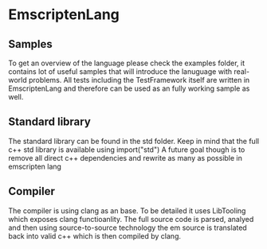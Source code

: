 # EmscriptenLang

## Samples
To get an overview of the language please check the examples folder, it contains lot of useful samples that will introduce the lanuguage with real-world problems.
All tests including the TestFramework itself are written in EmscriptenLang and therefore can be used as an fully working sample as well.

## Standard library
The standard library can be found in the std folder.
Keep in mind that the full c++ std library is available using import("std")
A future goal though is to remove all direct c++ dependencies and rewrite as many as possible in emscripten lang

## Compiler
The compiler is using clang as an base. To be detailed it uses LibTooling which exposes clang functioanlity.
The full source code is parsed, analyed and then using source-to-source technology the em source is translated back into valid c++ which is then compiled by clang. 